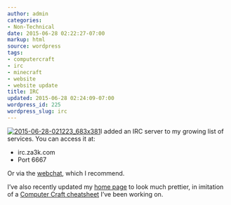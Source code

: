 ```yaml
---
author: admin
categories:
- Non-Technical
date: 2015-06-28 02:22:27-07:00
markup: html
source: wordpress
tags:
- computercraft
- irc
- minecraft
- website
- website update
title: IRC
updated: 2015-06-28 02:24:09-07:00
wordpress_id: 225
wordpress_slug: irc
---
```

[![2015-06-28-021223_683x381](https://blog.za3k.com/wp-content/uploads/2015/06/2015-06-28-021223_683x381.jpg)](https://blog.za3k.com/wp-content/uploads/2015/06/2015-06-28-021223_683x381.jpg)I added an IRC server to my growing list of services. You can access it at:

-   irc.za3k.com
-   Port 6667

Or via the [webchat](https://irc.za3k.com/?channels=forum), which I recommend.

I’ve also recently updated my [home page](https://za3k.com/) to look much prettier, in imitation of a [Computer Craft cheatsheet](https://za3k.com/computercraft_reference.html) I’ve been working on.
